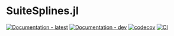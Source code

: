 # SuiteSplines.jl

[![Documentation - latest](https://img.shields.io/badge/docs-stable-blue)](https://suitesplines.github.io/SuiteSplines.jl/stable/)
[![Documentation - dev](https://img.shields.io/badge/docs-dev-blue)](https://suitesplines.github.io/SuiteSplines.jl/dev/)
[![codecov](https://codecov.io/gh/SuiteSplines/SuiteSplines.jl/graph/badge.svg?token=V81547QF0I)](https://codecov.io/gh/SuiteSplines/SuiteSplines.jl)
[![CI](https://github.com/SuiteSplines/SuiteSplines.jl/actions/workflows/CI.yml/badge.svg)](https://github.com/SuiteSplines/SuiteSplines.jl/actions/workflows/CI.yml)